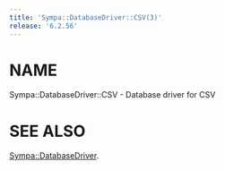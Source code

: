 ```yaml
---
title: 'Sympa::DatabaseDriver::CSV(3)'
release: '6.2.56'
---
```


# NAME

Sympa::DatabaseDriver::CSV - Database driver for CSV

# SEE ALSO

[Sympa::DatabaseDriver](./Sympa-DatabaseDriver.3.md).
